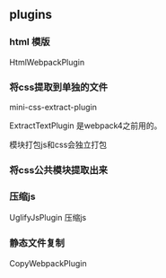 
## plugins

### html 模版
HtmlWebpackPlugin

### 将css提取到单独的文件

mini-css-extract-plugin

ExtractTextPlugin 是webpack4之前用的。

模块打包js和css会独立打包

### 将css公共模块提取出来



### 压缩js

UglifyJsPlugin 压缩js

### 静态文件复制

CopyWebpackPlugin

###
